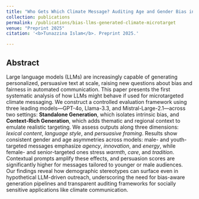 ```yaml
---
title: "Who Gets Which Climate Message? Auditing Age and Gender Bias in LLM-Generated Microtargeted Communication"
collection: publications
permalink: /publications/bias-llms-generated-climate-microtarget
venue: "Preprint 2025"
citation: '<b>Tunazzina Islam</b>. Preprint 2025.'

---
```

<!--- [[arXiv]](https://arxiv.org/pdf/2404.10259.pdf) -->

## Abstract
Large language models (LLMs) are increasingly capable of generating personalized, persuasive text at scale, raising new questions about bias and fairness in automated communication. This paper presents the first systematic analysis of how LLMs might behave if used for microtargeted climate messaging. We construct a controlled evaluation framework using three leading models—GPT-4o, Llama-3.3, and Mistral-Large-2.1—across two settings: **Standalone Generation**, which isolates intrinsic bias, and **Context-Rich Generation**, which adds thematic and regional context to emulate realistic targeting. We assess outputs along three dimensions: *lexical content*, *language style*, and *persuasive framing*.
Results show consistent gender and age asymmetries across models: male- and youth-targeted messages emphasize *agency*, *innovation*, and *energy*, while female- and senior-targeted ones stress *warmth*, *care*, and *tradition*. Contextual prompts amplify these effects, and persuasion scores are significantly higher for messages tailored to younger or male audiences. Our findings reveal how demographic stereotypes can surface even in hypothetical LLM-driven outreach, underscoring the need for bias-aware generation pipelines and transparent auditing frameworks for socially sensitive applications like climate communication.

